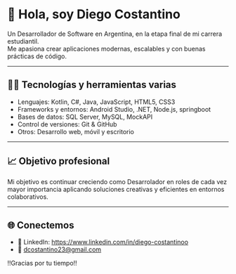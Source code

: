 # 👋 Hola, soy Diego Costantino  

Un Desarrollador de Software en Argentina, en la etapa final de mi carrera estudiantil.  
Me apasiona crear aplicaciones modernas, escalables y con buenas prácticas de código.  

---

## 🧑‍💻 Tecnologías y herramientas varias
- Lenguajes: Kotlin, C#, Java, JavaScript, HTML5, CSS3 
- Frameworks y entornos: Android Studio, .NET, Node.js, springboot  
- Bases de datos: SQL Server, MySQL, MockAPI  
- Control de versiones: Git & GitHub  
- Otros: Desarrollo web, móvil y escritorio

---

## 📈 Objetivo profesional
Mi objetivo es continuar creciendo como Desarrolador en roles de cada vez mayor importancia
aplicando soluciones creativas y eficientes en entornos colaborativos.  

---

## 🌐 Conectemos
- 💼 LinkedIn: https://www.linkedin.com/in/diego-costantinoo
- 📧 dcostantino23@gmail.com
  
 
!!Gracias por tu tiempo!!
